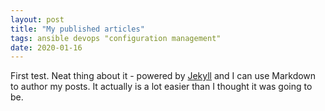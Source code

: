 ```yaml
---
layout: post
title: "My published articles"
tags: ansible devops "configuration management"
date: 2020-01-16
---
```


First test. Neat thing about it - powered by [Jekyll](http://jekyllrb.com) and I can use Markdown to author my posts. It actually is a lot easier than I thought it was going to be.
